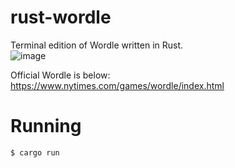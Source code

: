 # rust-wordle
Terminal edition of Wordle written in Rust.  
![image](https://user-images.githubusercontent.com/57422625/156683220-9ec69f77-549b-45c3-9319-bcd7a5d33aa8.png)


Official Wordle is below:  
https://www.nytimes.com/games/wordle/index.html
# Running 
````bash 
$ cargo run
````


